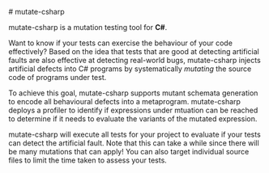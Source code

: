 # mutate-csharp

mutate-csharp is a mutation testing tool for __C#__.

Want to know if your tests can exercise the behaviour
of your code effectively? Based on the idea that tests
that are good at detecting artificial faults are also
effective at detecting real-world bugs,
mutate-csharp injects artificial defects into C# programs 
by systematically _mutating_ the source code of programs 
under test.

To achieve this goal, mutate-csharp supports mutant schemata
generation to encode all behavioural defects into a metaprogram.
mutate-csharp deploys a profiler to identify 
if expressions under mtuation can be reached to determine if it needs
to evaluate the variants of the mutated expression.

mutate-csharp will execute all tests for your project to evaluate
if your tests can detect the artificial fault. Note that this can
take a while since there will be many mutations that can apply!
You can also target individual source files to limit the time taken to
assess your tests.

